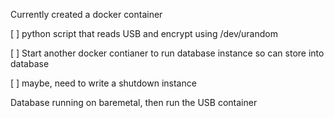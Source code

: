 Currently created a docker container

[ ] python script that reads USB and encrypt using /dev/urandom

[ ] Start another docker contianer to run database instance so can store into database

[ ] maybe, need to write a shutdown instance


Database running on baremetal, then run the USB container




